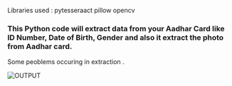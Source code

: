 Libraries used :
pytesseraact 
pillow 
opencv 




<h3> This Python code will extract data from your Aadhar Card like ID Number, Date of Birth, Gender and also it extract the photo from Aadhar card.</h3>

Some peoblems occuring in extraction .



![OUTPUT](https://user-images.githubusercontent.com/48207530/80412139-002f1880-88eb-11ea-977d-9bd7d09904cc.PNG)
